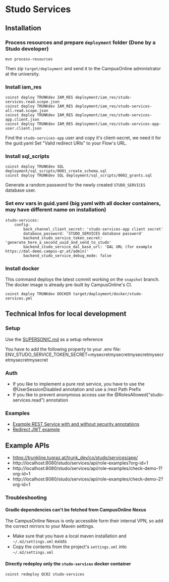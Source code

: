 # Studo Services

## Installation

### Process resources and prepare `deployment` folder (Done by a Studo developer)
```
mvn process-resources
```
Then zip `target/deployment` and send it to the CampusOnline administrator at the university.

### Install iam_res
```
coinst deploy TRUNKdev IAM_RES deployment/iam_res/studo-services.read.scope.json
coinst deploy TRUNKdev IAM_RES deployment/iam_res/studo-services-all.read.scope.json
coinst deploy TRUNKdev IAM_RES deployment/iam_res/studo-services-app.client.json
coinst deploy TRUNKdev IAM_RES deployment/iam_res/studo-services-app-user.client.json
```
Find the `studo-services-app` user and copy it's client-secret, we need it for the guid.yaml
Set "Valid redirect URIs" to your Flow's URL.

### Install sql_scripts
```
coinst deploy TRUNKdev SQL deployment/sql_scripts/0001_create_schema.sql
coinst deploy TRUNKdev SQL deployment/sql_scripts/0002_grants.sql
```
Generate a random password for the newly created `STUDO_SERVICES` database user.

### Set env vars in guid.yaml (big yaml with all docker containers, may have different name on installation)
``` 
studo-services:
    config:
        back_channel_client_secret: 'studo-services-app client secret'
        database_password: 'STUDO_SERVICES database password'
        backend_studo_service_token_secret: 'generate_here_a_second_uuid_and_send_to_studo'
        backend_studo_service_dal_base_url: 'DAL URL (for example https://dal-demo.campus-qr.at/admin)'
        backend_studo_service_debug_mode: false
```

### Install docker
This command deploys the latest commit working on the `snapshot` branch.
The docker image is already pre-built by CampusOnline's CI.
```
coinst deploy TRUNKdev DOCKER target/deployment/docker/studo-services.yml
```

## Technical Infos for local development

### Setup
Use the [SUPERSONIC.md](SUPERSONIC.md) as a setup reference

You have to add the following property to your .env file:
ENV_STUDO_SERVICE_TOKEN_SECRET=mysecretmysecretmysecretmysecretmysecretmysecret

### Auth
* If you like to implement a pure rest service, you have to use the @UserSessionDisabled annotation
  and use a /rest Path Prefix
* If you like to prevent anonymous access use the @RolesAllowed("studo-services.read") annotation

### Examples
* [Example REST Service with and without security annotations](src/main/java/com/studo/services/attendance/rest/AttendanceTestRestService.java)
* [Redirect JWT example](src/main/java/com/studo/services/attendance/rest/AttendanceRedirectRestService.java)

## Example APIs

* https://trunkline.tugraz.at/trunk_dev/co/studo/services/app/
* http://localhost:8080/studo/services/api/role-examples?org-id=1
* http://localhost:8080/studo/services/api/role-examples/check-demo-1?org-id=1
* http://localhost:8080/studo/services/api/role-examples/check-demo-2?org-id=1

### Troubleshooting

#### Gradle dependencies can't be fetched from CampusOnline Nexus

The CampusOnline Nexus is only accessible form their internal VPN, so add the correct mirrors to your Maven settings.
 * Make sure that you have a local maven installation and `~/.m2/settings.xml` exists
 * Copy the contents from the project's `settings.xml` into `~/.m2/settings.xml`

#### Directly redeploy only the `studo-services` docker container
```
coinst redeploy QC02 studo-services
```
